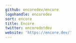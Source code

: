 ```yaml
---
github: encoredev/encore
logohandle: encoredev
sort: encore
title: Encore
twitter: encoredotdev
website: 'https://encore.dev/'
---
```

